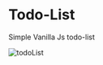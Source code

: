 # Todo-List

Simple Vanilla Js todo-list

![todoList](https://user-images.githubusercontent.com/48568104/118157987-82697c80-b41b-11eb-8053-948a8bebf898.png)

